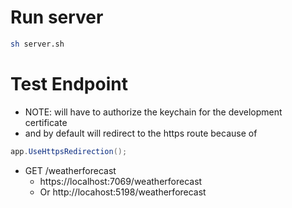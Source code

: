 # Run server

```sh
sh server.sh
```

# Test Endpoint
- NOTE: will have to authorize the keychain for the development certificate
- and by default will redirect to the https route because of
```cs  
app.UseHttpsRedirection();
```
- GET /weatherforecast
  * https://localhost:7069/weatherforecast
  * Or http://locahost:5198/weatherforecast
